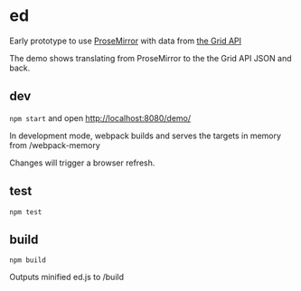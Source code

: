# ed

Early prototype to use [ProseMirror](http://prosemirror.net/) with data from [the Grid API](http://developer.thegrid.io/)

The demo shows translating from ProseMirror to the the Grid API JSON and back.

## dev

`npm start` and open [http://localhost:8080/demo/](http://localhost:8080/demo/)

In development mode, webpack builds and serves the targets in memory from /webpack-memory

Changes will trigger a browser refresh.

## test

`npm test`

## build

`npm build`

Outputs minified ed.js to /build